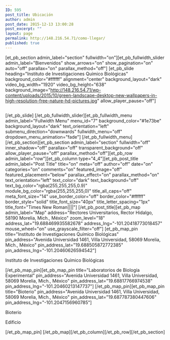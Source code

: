 ```yaml
---
ID: 595
post_title: Ubicación
author: admin
post_date: 2015-12-13 13:00:28
post_excerpt: ""
layout: page
permalink: http://148.216.54.71/como-llegar/
published: true
---
```

[et_pb_section admin_label="section" fullwidth="on"][et_pb_fullwidth_slider admin_label="Bienvenidos" show_arrows="on" show_pagination="on" auto="off" parallax="on" parallax_method="off"] [et_pb_slide heading="Instituto de Investigaciones Químico Biológicas" background_color="#ffffff" alignment="center" background_layout="dark" video_bg_width="1920" video_bg_height="638" background_image="http://148.216.54.71/wp-content/uploads/2015/10/green-landscape-desktop-new-wallpapers-in-high-resolution-free-nature-hd-pictures.jpg" allow_player_pause="off"]
<h2></h2>
[/et_pb_slide] [/et_pb_fullwidth_slider][et_pb_fullwidth_menu admin_label="Fullwidth Menu" menu_id="7" background_color="#1e73be" background_layout="dark" text_orientation="left" submenu_direction="downwards" fullwidth_menu="off" dropdown_menu_animation="fade"] [/et_pb_fullwidth_menu][/et_pb_section][et_pb_section admin_label="section" fullwidth="off" inner_shadow="off" parallax="off" transparent_background="off" allow_player_pause="off" parallax_method="off"][et_pb_row admin_label="row"][et_pb_column type="4_4"][et_pb_post_title admin_label="Post Title" title="on" meta="off" author="off" date="on" categories="on" comments="on" featured_image="off" featured_placement="below" parallax_effect="on" parallax_method="on" text_orientation="left" text_color="dark" text_background="off" text_bg_color="rgba(255,255,255,0.9)" module_bg_color="rgba(255,255,255,0)" title_all_caps="off" meta_font_size="14" use_border_color="off" border_color="#ffffff" border_style="solid" title_font_size="40px" title_letter_spacing="1px" title_font="Times New Roman||||"] [/et_pb_post_title][et_pb_map admin_label="Map" address="Rectores Universitarios, Rector Hidalgo, 58190 Morelia, Mich., México" zoom_level="18" address_lat="19.688469935582678" address_lng="-101.20418773018457" mouse_wheel="on" use_grayscale_filter="off"] [et_pb_map_pin title="Instituto de Investigaciones Químico Biológicas" pin_address="Avenida Universidad 1461, Villa Universidad, 58069 Morelia, Mich., México" pin_address_lat="19.688505872772385" pin_address_lng="-101.20460626594542"]

Instituto de Investigaciones Químico Biológicas

[/et_pb_map_pin][et_pb_map_pin title="Laboratorios de Biología Experimental" pin_address="Avenida Universidad 1461, Villa Universidad, 58069 Morelia, Mich., México" pin_address_lat="19.68817766974538" pin_address_lng="-101.20460213147737"] [/et_pb_map_pin][et_pb_map_pin title="Bioterio" pin_address="Avenida Universidad 1461, Villa Universidad, 58069 Morelia, Mich., México" pin_address_lat="19.687787380447606" pin_address_lng="-101.2047156960785"]

Bioterio

Edificio

[/et_pb_map_pin] [/et_pb_map][/et_pb_column][/et_pb_row][/et_pb_section]